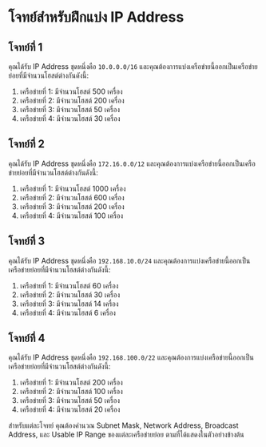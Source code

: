 # โจทย์สำหรับฝึกแบ่ง IP Address

## โจทย์ที่ 1

คุณได้รับ IP Address ชุดหนึ่งคือ `10.0.0.0/16` และคุณต้องการแบ่งเครือข่ายนี้ออกเป็นเครือข่ายย่อยที่มีจำนวนโฮสต์ต่างกันดังนี้:

1. เครือข่ายที่ 1: มีจำนวนโฮสต์ 500 เครื่อง
2. เครือข่ายที่ 2: มีจำนวนโฮสต์ 200 เครื่อง
3. เครือข่ายที่ 3: มีจำนวนโฮสต์ 50 เครื่อง
4. เครือข่ายที่ 4: มีจำนวนโฮสต์ 30 เครื่อง

## โจทย์ที่ 2

คุณได้รับ IP Address ชุดหนึ่งคือ `172.16.0.0/12` และคุณต้องการแบ่งเครือข่ายนี้ออกเป็นเครือข่ายย่อยที่มีจำนวนโฮสต์ต่างกันดังนี้:

1. เครือข่ายที่ 1: มีจำนวนโฮสต์ 1000 เครื่อง
2. เครือข่ายที่ 2: มีจำนวนโฮสต์ 600 เครื่อง
3. เครือข่ายที่ 3: มีจำนวนโฮสต์ 200 เครื่อง
4. เครือข่ายที่ 4: มีจำนวนโฮสต์ 100 เครื่อง

## โจทย์ที่ 3

คุณได้รับ IP Address ชุดหนึ่งคือ `192.168.10.0/24` และคุณต้องการแบ่งเครือข่ายนี้ออกเป็นเครือข่ายย่อยที่มีจำนวนโฮสต์ต่างกันดังนี้:

1. เครือข่ายที่ 1: มีจำนวนโฮสต์ 60 เครื่อง
2. เครือข่ายที่ 2: มีจำนวนโฮสต์ 30 เครื่อง
3. เครือข่ายที่ 3: มีจำนวนโฮสต์ 14 เครื่อง
4. เครือข่ายที่ 4: มีจำนวนโฮสต์ 6 เครื่อง

## โจทย์ที่ 4

คุณได้รับ IP Address ชุดหนึ่งคือ `192.168.100.0/22` และคุณต้องการแบ่งเครือข่ายนี้ออกเป็นเครือข่ายย่อยที่มีจำนวนโฮสต์ต่างกันดังนี้:

1. เครือข่ายที่ 1: มีจำนวนโฮสต์ 200 เครื่อง
2. เครือข่ายที่ 2: มีจำนวนโฮสต์ 100 เครื่อง
3. เครือข่ายที่ 3: มีจำนวนโฮสต์ 50 เครื่อง
4. เครือข่ายที่ 4: มีจำนวนโฮสต์ 20 เครื่อง

สำหรับแต่ละโจทย์ คุณต้องคำนวณ Subnet Mask, Network Address, Broadcast Address, และ Usable IP Range ของแต่ละเครือข่ายย่อย ตามที่ได้แสดงในตัวอย่างข้างต้น

